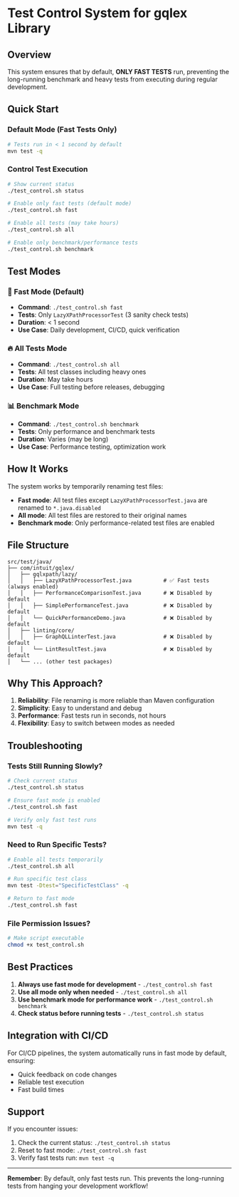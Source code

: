 # Test Control System for gqlex Library

## Overview

This system ensures that by default, **ONLY FAST TESTS** run, preventing the long-running benchmark and heavy tests from executing during regular development.

## Quick Start

### Default Mode (Fast Tests Only)
```bash
# Tests run in < 1 second by default
mvn test -q
```

### Control Test Execution
```bash
# Show current status
./test_control.sh status

# Enable only fast tests (default mode)
./test_control.sh fast

# Enable all tests (may take hours)
./test_control.sh all

# Enable only benchmark/performance tests
./test_control.sh benchmark
```

## Test Modes

### 🚀 Fast Mode (Default)
- **Command**: `./test_control.sh fast`
- **Tests**: Only `LazyXPathProcessorTest` (3 sanity check tests)
- **Duration**: < 1 second
- **Use Case**: Daily development, CI/CD, quick verification

### 🔥 All Tests Mode
- **Command**: `./test_control.sh all`
- **Tests**: All test classes including heavy ones
- **Duration**: May take hours
- **Use Case**: Full testing before releases, debugging

### 📊 Benchmark Mode
- **Command**: `./test_control.sh benchmark`
- **Tests**: Only performance and benchmark tests
- **Duration**: Varies (may be long)
- **Use Case**: Performance testing, optimization work

## How It Works

The system works by temporarily renaming test files:
- **Fast mode**: All test files except `LazyXPathProcessorTest.java` are renamed to `*.java.disabled`
- **All mode**: All test files are restored to their original names
- **Benchmark mode**: Only performance-related test files are enabled

## File Structure

```
src/test/java/
├── com/intuit/gqlex/
│   ├── gqlxpath/lazy/
│   │   ├── LazyXPathProcessorTest.java          # ✅ Fast tests (always enabled)
│   │   ├── PerformanceComparisonTest.java       # ❌ Disabled by default
│   │   ├── SimplePerformanceTest.java           # ❌ Disabled by default
│   │   └── QuickPerformanceDemo.java            # ❌ Disabled by default
│   ├── linting/core/
│   │   ├── GraphQLLinterTest.java               # ❌ Disabled by default
│   │   └── LintResultTest.java                  # ❌ Disabled by default
│   └── ... (other test packages)
```

## Why This Approach?

1. **Reliability**: File renaming is more reliable than Maven configuration
2. **Simplicity**: Easy to understand and debug
3. **Performance**: Fast tests run in seconds, not hours
4. **Flexibility**: Easy to switch between modes as needed

## Troubleshooting

### Tests Still Running Slowly?
```bash
# Check current status
./test_control.sh status

# Ensure fast mode is enabled
./test_control.sh fast

# Verify only fast test runs
mvn test -q
```

### Need to Run Specific Tests?
```bash
# Enable all tests temporarily
./test_control.sh all

# Run specific test class
mvn test -Dtest="SpecificTestClass" -q

# Return to fast mode
./test_control.sh fast
```

### File Permission Issues?
```bash
# Make script executable
chmod +x test_control.sh
```

## Best Practices

1. **Always use fast mode for development** - `./test_control.sh fast`
2. **Use all mode only when needed** - `./test_control.sh all`
3. **Use benchmark mode for performance work** - `./test_control.sh benchmark`
4. **Check status before running tests** - `./test_control.sh status`

## Integration with CI/CD

For CI/CD pipelines, the system automatically runs in fast mode by default, ensuring:
- Quick feedback on code changes
- Reliable test execution
- Fast build times

## Support

If you encounter issues:
1. Check the current status: `./test_control.sh status`
2. Reset to fast mode: `./test_control.sh fast`
3. Verify fast tests run: `mvn test -q`

---

**Remember**: By default, only fast tests run. This prevents the long-running tests from hanging your development workflow!
